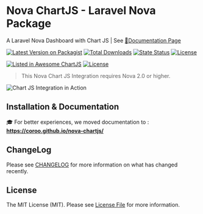# Nova ChartJS - Laravel Nova Package

A Laravel Nova Dashboard with Chart JS | See [:blue_book:Documentation Page](https://coroo.github.io/nova-chartjs/)

[![Latest Version on Packagist](https://img.shields.io/packagist/v/coroowicaksono/chart-js-integration)](https://packagist.org/packages/coroowicaksono/chart-js-integration)
[![Total Downloads](https://img.shields.io/packagist/dt/coroowicaksono/chart-js-integration)](https://packagist.org/packages/coroowicaksono/chart-js-integration)
[![State Status](https://img.shields.io/github/deployments/coroo/nova-chartjs/github-pages)](https://packagist.org/packages/coroowicaksono/chart-js-integration)
[![License](https://img.shields.io/packagist/l/coroowicaksono/chart-js-integration)](https://github.com/coroo/chart-js-integration/blob/master/LICENSE)

[![Listed in Awesome ChartJS](https://camo.githubusercontent.com/13c4e50d88df7178ae1882a203ed57b641674f94/68747470733a2f2f63646e2e7261776769742e636f6d2f73696e647265736f726875732f617765736f6d652f643733303566333864323966656437386661383536353265336136336531353464643865383832392f6d656469612f62616467652e737667)](https://github.com/chartjs/awesome#integrations)
[![License](https://img.shields.io/github/stars/coroo/nova-chartjs?style=social)](https://github.com/coroo/nova-chartjs/stargazers)

> This Nova Chart JS Integration requires Nova 2.0 or higher.

![Chart JS Integration in Action](https://raw.githubusercontent.com/coroo/chart-js-integration/gh-pages/assets/img/chart-js-integration.gif)

## Installation & Documentation

:mortar_board: For better experiences, we moved documentation to : __https://coroo.github.io/nova-chartjs/__

## ChangeLog

Please see [CHANGELOG](https://github.com/coroo/chart-js-integration/blob/master/CHANGELOG.md) for more information on what has changed recently.

## License

The MIT License (MIT). Please see [License File](https://github.com/coroo/chart-js-integration/blob/master/LICENSE) for more information.



